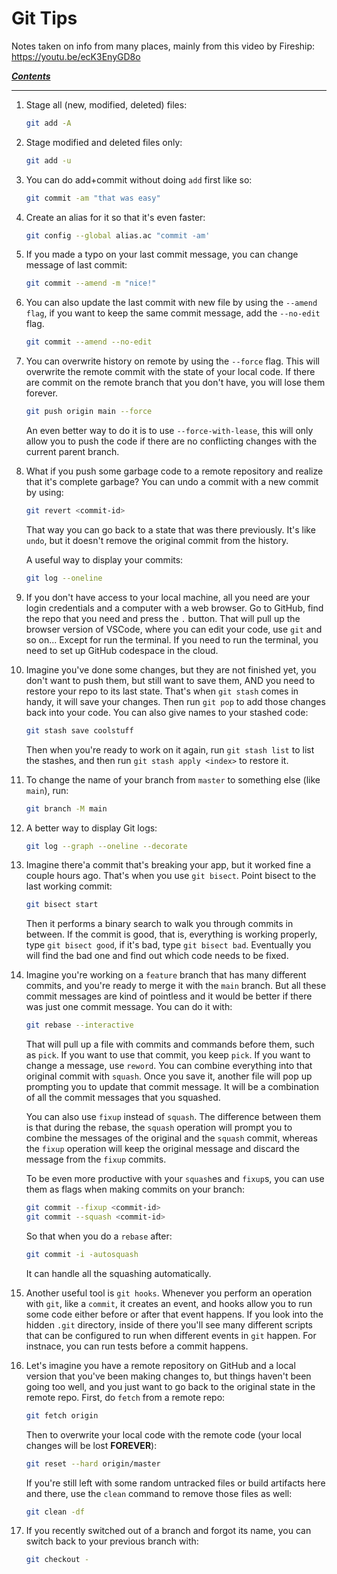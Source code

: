 # Git Tips

Notes taken on info from many places, mainly from this video by Fireship:  
https://youtu.be/ecK3EnyGD8o

[***Contents***](README.md)

---

1. Stage all (new, modified, deleted) files:
    
    ```sh
    git add -A
    ```

2. Stage modified and deleted files only:

    ```sh
    git add -u
    ```

3. You can do add+commit without doing `add` first like so:

    ```sh
    git commit -am "that was easy"
    ```

4. Create an alias for it so that it's even faster:

    ```sh
    git config --global alias.ac "commit -am'
    ```

5. If you made a typo on your last commit message, you can change message of
   last commit:

    ```sh
    git commit --amend -m "nice!"
    ```

1. You can also update the last commit with new file by using the `--amend
   flag`, if you want to keep the same commit message, add the `--no-edit`
   flag.

    ``` sh
    git commit --amend --no-edit
    ```

1. You can overwrite history on remote by using the `--force` flag. This will
   overwrite the remote commit with the state of your local code. If there are
   commit on the remote branch that you don't have, you will lose them forever.

    ``` sh
    git push origin main --force
    ```

   An even better way to do it is to use `--force-with-lease`, this will only
   allow you to push the code if there are no conflicting changes with the
   current parent branch.

1. What if you push some garbage code to a remote repository and realize that
   it's complete garbage? You can undo a commit with a new commit by using:

    ```sh
    git revert <commit-id>
    ```

   That way you can go back to a state that was there previously. It's like
   `undo`, but it doesn't remove the original commit from the history.

   A useful way to display your commits:

    ```sh
    git log --oneline
    ```

1. If you don't have access to your local machine, all you need are your login
   credentials and a computer with a web browser. Go to GitHub, find the repo
   that you need and press the `.` button. That will pull up the browser
   version of VSCode, where you can edit your code, use `git` and so on...
   Except for run the terminal. If you need to run the terminal, you need to
   set up GitHub codespace in the cloud. 

1. Imagine you've done some changes, but they are not finished yet, you don't
   want to push them, but still want to save them, AND you need to restore your
   repo to its last state. That's when `git stash` comes in handy, it will save
   your changes. Then run `git pop` to add those changes back into your code.
   You can also give names to your stashed code:

    ```sh
    git stash save coolstuff
    ```
   
   Then when you're ready to work on it again, run `git stash list` to list the
   stashes, and then run `git stash apply <index>` to restore it.

1. To change the name of your branch from `master` to something else (like
   `main`), run:

     ```sh
     git branch -M main
     ```

1. A better way to display Git logs:

    ```sh
    git log --graph --oneline --decorate
    ```

1. Imagine there'a commit that's breaking your app, but it worked fine a couple
   hours ago. That's when you use `git bisect`. Point bisect to the last working
   commit:

    ```sh
    git bisect start
    ```

   Then it performs a binary search to walk you through commits in between. If 
   the commit is good, that is, everything is working properly, type `git
   bisect good`, if it's bad, type `git bisect bad`. Eventually you will find
   the bad one and find out which code needs to be fixed.

1. Imagine you're working on a `feature` branch that has many different commits,
   and you're ready to merge it with the `main` branch. But all these commit
   messages are kind of pointless and it would be better if there was just one
   commit message. You can do it with:

    ```sh
    git rebase --interactive
    ```

   That will pull up a file with commits and commands before them, such as
   `pick`. If you want to use that commit, you keep `pick`. If you want to
   change a message, use `reword`. You can combine everything into that
   original commit with `squash`. Once you save it, another file will pop up
   prompting you to update that commit message. It will be a combination of all
   the commit messages that you squashed. 

   You can also use `fixup` instead of `squash`. The difference between them is
   that during the rebase, the `squash` operation will prompt you to combine
   the messages of the original and the `squash` commit, whereas the `fixup`
   operation will keep the original message and discard the message from the
   `fixup` commits.

   To be even more productive with your `squash`es and `fixup`s, you can use
   them as flags when making commits on your branch:

    ```sh
    git commit --fixup <commit-id>
    git commit --squash <commit-id>
    ```
   
   So that when you do a `rebase` after:

    ```sh
    git commit -i -autosquash
    ```
   
   It can handle all the squashing automatically.

1. Another useful tool is `git hooks`. Whenever you perform an operation with
   `git`, like a `commit`, it creates an event, and hooks allow you to run some
   code either before or after that event happens. If you look into the hidden
   `.git` directory, inside of there you'll see many different scripts that can
   be configured to run when different events in `git` happen. For instnace,
   you can run tests before a commit happens.

1. Let's imagine you have a remote repository on GitHub and a local version
   that you've been making changes to, but things haven't been going too well,
   and you just want to go back to the original state in the remote repo. First,
   do `fetch` from a remote repo:

    ```sh
    git fetch origin
    ```

   Then to overwrite your local code with the remote code (your local changes
   will be lost **FOREVER**):

    ```sh
    git reset --hard origin/master
    ```

   If you're still left with some random untracked files or build artifacts
   here and there, use the `clean` command to remove those files as well:

    ```sh
    git clean -df
    ```

1. If you recently switched out of a branch and forgot its name, you can switch
   back to your previous branch with:

    ```sh
    git checkout -
    ```
